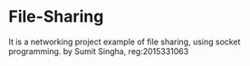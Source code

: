 # File-Sharing
It is a networking project example of file sharing, using socket programming.
by Sumit Singha, reg:2015331063


